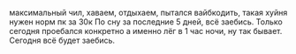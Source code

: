 максимальный чил, хаваем, отдыхаем, пытался вайбкодить, такая хуйня нужен норм пк за 30к
По сну за последние 5 дней, всё заебись. Только сегодня проебался конкретно а именно лёг в 1 час ночи, ну так бывает. Сегодня всё будет заебись.
